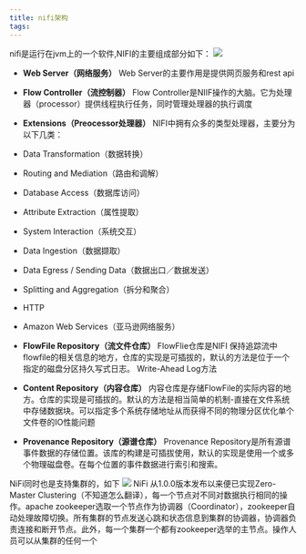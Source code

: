 ```yaml
---
title: nifi架构
tags:
---
```


nifi是运行在jvm上的一个软件,NIFI的主要组成部分如下：
![](https://nifi.apache.org/docs/nifi-docs/html/images/zero-master-node.png)

- **Web Server（网络服务）**
  Web Server的主要作用是提供网页服务和rest api

- **Flow Controller（流控制器）**
  Flow Controller是NIIF操作的大脑。它为处理器（processor）提供线程执行任务，同时管理处理器的执行调度

- **Extensions（Preocessor处理器）**
 NIFI中拥有众多的类型处理器，主要分为以下几类：
 - Data Transformation（数据转换）
 - Routing and Mediation（路由和调解）
 - Database Access（数据库访问）
 - Attribute Extraction（属性提取）
 - System Interaction（系统交互）
 - Data Ingestion（数据撷取）
 - Data Egress / Sending Data（数据出口／数据发送）
 - Splitting and Aggregation（拆分和聚合）
 - HTTP
 - Amazon Web Services（亚马逊网络服务）

- **FlowFile Repository（流文件仓库）**
 FlowFlie仓库是NIFI 保持追踪流中flowfile的相关信息的地方，仓库的实现是可插拔的，默认的方法是位于一个指定的磁盘分区持久写式日志。 Write-Ahead Log方法

- **Content Repository（内容仓库）**
 内容仓库是存储FlowFile的实际内容的地方。仓库的实现是可插拔的。默认的方法是相当简单的机制-直接在文件系统中存储数据块。可以指定多个系统存储地址从而获得不同的物理分区优化单个文件卷的IO性能问题
 
- **Provenance Repository（源谱仓库）**
 Provenance Repository是所有源谱事件数据的存储位置。该库的构建是可插拔使用，默认的实现是使用一个或多个物理磁盘卷。在每个位置的事件数据进行索引和搜索。

NiFi同时也是支持集群的，如下
![](https://nifi.apache.org/docs/nifi-docs/html/images/zero-master-cluster.png)
NiFi 从1.0.0版本发布以来便已实现Zero-Master Clustering（不知道怎么翻译），每一个节点对不同对数据执行相同的操作。apache zookeeper选取一个节点作为协调器（Coordinator），zookeeper自动处理故障切换。所有集群的节点发送心跳和状态信息到集群的协调器，协调器负责连接和断开节点。此外，每一个集群一个都有zookeeper选举的主节点。操作人员可以从集群的任何一个